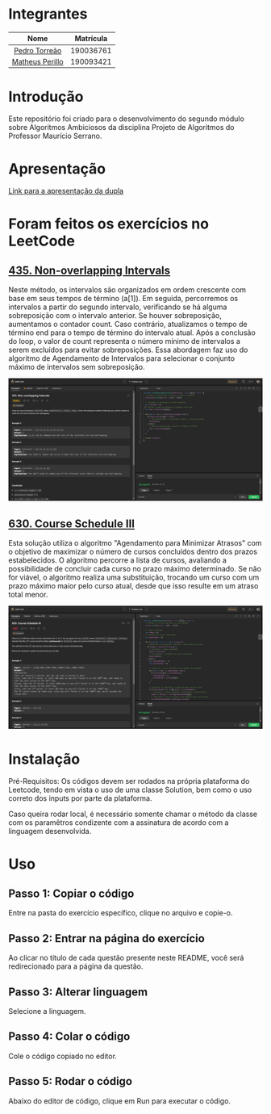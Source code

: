 # Integrantes

|                         Nome                         | Matrícula |
| :--------------------------------------------------: | :-------: |
|  [Pedro Torreão](https://github.com/PedroTorreao21)  | 190036761 |
|  [Matheus Perillo](https://github.com/MatheusPerillo) | 190093421 |

# Introdução

Este repositório foi criado para o desenvolvimento do segundo módulo sobre Algoritmos Ambiciosos da disciplina Projeto de Algoritmos do Professor Maurício Serrano.

# Apresentação

[Link para a apresentação da dupla]()

# Foram feitos os exercícios no LeetCode

## [435. Non-overlapping Intervals](https://leetcode.com/problems/non-overlapping-intervals/description/)

Neste método, os intervalos são organizados em ordem crescente com base em seus tempos de término (a[1]). Em seguida, percorremos os intervalos a partir do segundo intervalo, verificando se há alguma sobreposição com o intervalo anterior. Se houver sobreposição, aumentamos o contador count. Caso contrário, atualizamos o tempo de término end para o tempo de término do intervalo atual. Após a conclusão do loop, o valor de count representa o número mínimo de intervalos a serem excluídos para evitar sobreposições. Essa abordagem faz uso do algoritmo de Agendamento de Intervalos para selecionar o conjunto máximo de intervalos sem sobreposição.

![Non-overlapping Intervals](/images/435.jpeg)

## [630. Course Schedule III](https://leetcode.com/problems/course-schedule-iii/description/)

Esta solução utiliza o algoritmo "Agendamento para Minimizar Atrasos" com o objetivo de maximizar o número de cursos concluídos dentro dos prazos estabelecidos. O algoritmo percorre a lista de cursos, avaliando a possibilidade de concluir cada curso no prazo máximo determinado. Se não for viável, o algoritmo realiza uma substituição, trocando um curso com um prazo máximo maior pelo curso atual, desde que isso resulte em um atraso total menor.

![Course Schedule III](/images/630.jpeg)

# Instalação

Pré-Requisitos: Os códigos devem ser rodados na própria plataforma do Leetcode, tendo em vista o uso de uma classe Solution, bem como o uso correto dos inputs por parte da plataforma.

Caso queira rodar local, é necessário somente chamar o método da classe com os paramêtros condizente com a assinatura de acordo com a linguagem desenvolvida.

# Uso

## Passo 1: Copiar o código

Entre na pasta do exercício específico, clique no arquivo e copie-o.

## Passo 2: Entrar na página do exercício

Ao clicar no título de cada questão presente neste README, você será redirecionado para a página da questão.

## Passo 3: Alterar linguagem

Selecione a linguagem.

## Passo 4: Colar o código

Cole o código copiado no editor.

## Passo 5: Rodar o código

Abaixo do editor de código, clique em Run para executar o código.